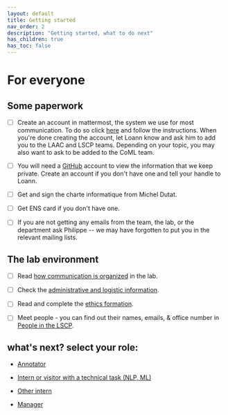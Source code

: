 ```yaml
---
layout: default
title: Getting started
nav_order: 2
description: "Getting started, what to do next"
has_children: true
has_toc: false
---
```


# For everyone

## Some paperwork

- [ ] Create an account in mattermost, the system we use for most communication. To do so click [here](https://mattermost.cognitive-ml.fr/signup_user_complete/?id=jmes7xi5obbmtnjw1bnn1o8tnh) and follow the instructions. When you're done creating the account, let Loann know and ask him to add you to the LAAC and LSCP teams.  Depending on your topic, you may also want to ask to be added to the CoML team.

- [ ] You will need a [GitHub](https://github.com) account to view the information that we keep private. Create an account if you don't have one and tell your handle to Loann.

- [ ] Get and sign the charte informatique from Michel Dutat.

- [ ] Get ENS card if you don't have one.

- [ ] If you are not getting any emails from the team, the lab, or the department ask Philippe -- we may have forgotten to put you in the relevant mailing lists.

## The lab environment

- [ ] Read [how communication is organized](./communication) in the lab.

- [ ] Check the [administrative and logistic information](./logistics).

- [ ] Read and complete the [ethics formation](./ethics).

- [ ] Meet people - you can find out their names, emails, & office number in 
[People in the LSCP](https://docs.google.com/spreadsheets/d/1-e8knsDx-rcT-nSBc66jt5cV6788EMgOjDpw8wzcfe4/edit#gid=0).

## what's next? select your role:

- [Annotator](./getting-started/annotators)

- [Intern or visitor with a technical task (NLP, ML)](./getting-started/interns-tech)

- [Other intern](./getting-started/interns-other)

- [Manager](./getting-started/managers)

<!--- Scripts that are required for this specific page. It won't be displayed. Keep that section after all markdown.
-->
<script>
/*Enables the checkboxes*/
var inp = document.getElementsByTagName("input");
for (var i = 0; i < inp.length; i++) {
    if ( inp[i].type == "checkbox" ) {
        inp[i].disabled=false;
    }
}
</script>